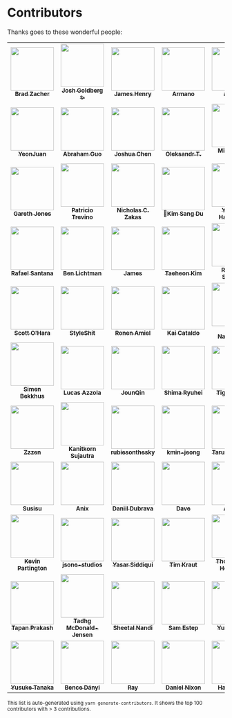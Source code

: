 <!-- ------------------------------------------
 |      DO NOT MODIFY THIS FILE MANUALLY      |
 |                                            |
 | THIS FILE HAS BEEN AUTOMATICALLY GENERATED |
 |                                            |
 |     YOU CAN REGENERATE THIS FILE USING     |
 |         yarn generate-contributors         |
 ------------------------------------------- -->

# Contributors

Thanks goes to these wonderful people:

<!-- prettier-ignore-start -->
<!-- markdownlint-disable -->
<table>
  <tr>
    <td align="center"><a href="https://github.com/bradzacher"><img src="https://avatars.githubusercontent.com/u/7462525?v=4&size=100" width="100px;" alt=""/><br /><sub><b>Brad Zacher</b></sub></a></td>
    <td align="center"><a href="https://github.com/JoshuaKGoldberg"><img src="https://avatars.githubusercontent.com/u/3335181?v=4&size=100" width="100px;" alt=""/><br /><sub><b>Josh Goldberg ✨</b></sub></a></td>
    <td align="center"><a href="https://github.com/JamesHenry"><img src="https://avatars.githubusercontent.com/u/900523?v=4&size=100" width="100px;" alt=""/><br /><sub><b>James Henry</b></sub></a></td>
    <td align="center"><a href="https://github.com/armano2"><img src="https://avatars.githubusercontent.com/u/625469?v=4&size=100" width="100px;" alt=""/><br /><sub><b>Armano</b></sub></a></td>
    <td align="center"><a href="https://github.com/auvred"><img src="https://avatars.githubusercontent.com/u/61150013?v=4&size=100" width="100px;" alt=""/><br /><sub><b>auvred</b></sub></a></td>
  </tr>
  <tr>
    <td align="center"><a href="https://github.com/yeonjuan"><img src="https://avatars.githubusercontent.com/u/41323220?v=4&size=100" width="100px;" alt=""/><br /><sub><b>YeonJuan</b></sub></a></td>
    <td align="center"><a href="https://github.com/abrahamguo"><img src="https://avatars.githubusercontent.com/u/7842684?v=4&size=100" width="100px;" alt=""/><br /><sub><b>Abraham Guo</b></sub></a></td>
    <td align="center"><a href="https://github.com/Josh-Cena"><img src="https://avatars.githubusercontent.com/u/55398995?v=4&size=100" width="100px;" alt=""/><br /><sub><b>Joshua Chen</b></sub></a></td>
    <td align="center"><a href="https://github.com/a-tarasyuk"><img src="https://avatars.githubusercontent.com/u/509265?v=4&size=100" width="100px;" alt=""/><br /><sub><b>Oleksandr T.</b></sub></a></td>
    <td align="center"><a href="https://github.com/MichaelDeBoey"><img src="https://avatars.githubusercontent.com/u/6643991?v=4&size=100" width="100px;" alt=""/><br /><sub><b>Michaël De Boey</b></sub></a></td>
  </tr>
  <tr>
    <td align="center"><a href="https://github.com/G-Rath"><img src="https://avatars.githubusercontent.com/u/3151613?v=4&size=100" width="100px;" alt=""/><br /><sub><b>Gareth Jones</b></sub></a></td>
    <td align="center"><a href="https://github.com/weirdpattern"><img src="https://avatars.githubusercontent.com/u/19519411?v=4&size=100" width="100px;" alt=""/><br /><sub><b>Patricio Trevino</b></sub></a></td>
    <td align="center"><a href="https://github.com/nzakas"><img src="https://avatars.githubusercontent.com/u/38546?v=4&size=100" width="100px;" alt=""/><br /><sub><b>Nicholas C. Zakas</b></sub></a></td>
    <td align="center"><a href="https://github.com/developer-bandi"><img src="https://avatars.githubusercontent.com/u/102564722?v=4&size=100" width="100px;" alt=""/><br /><sub><b>Kim Sang Du</b></sub></a></td>
    <td align="center"><a href="https://github.com/y-hsgw"><img src="https://avatars.githubusercontent.com/u/49516827?v=4&size=100" width="100px;" alt=""/><br /><sub><b>Yukihiro Hasegawa</b></sub></a></td>
  </tr>
  <tr>
    <td align="center"><a href="https://github.com/rafaelss95"><img src="https://avatars.githubusercontent.com/u/11965907?v=4&size=100" width="100px;" alt=""/><br /><sub><b>Rafael Santana</b></sub></a></td>
    <td align="center"><a href="https://github.com/uniqueiniquity"><img src="https://avatars.githubusercontent.com/u/9092011?v=4&size=100" width="100px;" alt=""/><br /><sub><b>Ben Lichtman</b></sub></a></td>
    <td align="center"><a href="https://github.com/Zamiell"><img src="https://avatars.githubusercontent.com/u/5511220?v=4&size=100" width="100px;" alt=""/><br /><sub><b>James</b></sub></a></td>
    <td align="center"><a href="https://github.com/lonyele"><img src="https://avatars.githubusercontent.com/u/15892571?v=4&size=100" width="100px;" alt=""/><br /><sub><b>Taeheon Kim</b></sub></a></td>
    <td align="center"><a href="https://github.com/RebeccaStevens"><img src="https://avatars.githubusercontent.com/u/7224206?v=4&size=100" width="100px;" alt=""/><br /><sub><b>Rebecca Stevens</b></sub></a></td>
  </tr>
  <tr>
    <td align="center"><a href="https://github.com/scottohara"><img src="https://avatars.githubusercontent.com/u/289327?v=4&size=100" width="100px;" alt=""/><br /><sub><b>Scott O'Hara</b></sub></a></td>
    <td align="center"><a href="https://github.com/StyleShit"><img src="https://avatars.githubusercontent.com/u/32631382?v=4&size=100" width="100px;" alt=""/><br /><sub><b>StyleShit</b></sub></a></td>
    <td align="center"><a href="https://github.com/ronami"><img src="https://avatars.githubusercontent.com/u/5484230?v=4&size=100" width="100px;" alt=""/><br /><sub><b>Ronen Amiel</b></sub></a></td>
    <td align="center"><a href="https://github.com/kaicataldo"><img src="https://avatars.githubusercontent.com/u/7041728?v=4&size=100" width="100px;" alt=""/><br /><sub><b>Kai Cataldo</b></sub></a></td>
    <td align="center"><a href="https://github.com/mysticatea"><img src="https://avatars.githubusercontent.com/u/1937871?v=4&size=100" width="100px;" alt=""/><br /><sub><b>Toru Nagashima</b></sub></a></td>
  </tr>
  <tr>
    <td align="center"><a href="https://github.com/SimenB"><img src="https://avatars.githubusercontent.com/u/1404810?v=4&size=100" width="100px;" alt=""/><br /><sub><b>Simen Bekkhus</b></sub></a></td>
    <td align="center"><a href="https://github.com/azz"><img src="https://avatars.githubusercontent.com/u/1297597?v=4&size=100" width="100px;" alt=""/><br /><sub><b>Lucas Azzola</b></sub></a></td>
    <td align="center"><a href="https://github.com/JounQin"><img src="https://avatars.githubusercontent.com/u/8336744?v=4&size=100" width="100px;" alt=""/><br /><sub><b>JounQin</b></sub></a></td>
    <td align="center"><a href="https://github.com/islandryu"><img src="https://avatars.githubusercontent.com/u/65934663?v=4&size=100" width="100px;" alt=""/><br /><sub><b>Shima Ryuhei</b></sub></a></td>
    <td align="center"><a href="https://github.com/NotWoods"><img src="https://avatars.githubusercontent.com/u/1782266?v=4&size=100" width="100px;" alt=""/><br /><sub><b>Tiger Oakes</b></sub></a></td>
  </tr>
  <tr>
    <td align="center"><a href="https://github.com/Zzzen"><img src="https://avatars.githubusercontent.com/u/6630042?v=4&size=100" width="100px;" alt=""/><br /><sub><b>Zzzen</b></sub></a></td>
    <td align="center"><a href="https://github.com/lukyth"><img src="https://avatars.githubusercontent.com/u/7040242?v=4&size=100" width="100px;" alt=""/><br /><sub><b>Kanitkorn Sujautra</b></sub></a></td>
    <td align="center"><a href="https://github.com/rubiesonthesky"><img src="https://avatars.githubusercontent.com/u/2591240?v=4&size=100" width="100px;" alt=""/><br /><sub><b>rubiesonthesky</b></sub></a></td>
    <td align="center"><a href="https://github.com/kmin-jeong"><img src="https://avatars.githubusercontent.com/u/53456037?v=4&size=100" width="100px;" alt=""/><br /><sub><b>kmin-jeong</b></sub></a></td>
    <td align="center"><a href="https://github.com/tarunrajput"><img src="https://avatars.githubusercontent.com/u/34857453?v=4&size=100" width="100px;" alt=""/><br /><sub><b>Tarun Chauhan</b></sub></a></td>
  </tr>
  <tr>
    <td align="center"><a href="https://github.com/susisu"><img src="https://avatars.githubusercontent.com/u/2443491?v=4&size=100" width="100px;" alt=""/><br /><sub><b>Susisu</b></sub></a></td>
    <td align="center"><a href="https://github.com/anikethsaha"><img src="https://avatars.githubusercontent.com/u/26347874?v=4&size=100" width="100px;" alt=""/><br /><sub><b>Anix</b></sub></a></td>
    <td align="center"><a href="https://github.com/ddubrava"><img src="https://avatars.githubusercontent.com/u/22116465?v=4&size=100" width="100px;" alt=""/><br /><sub><b>Daniil Dubrava</b></sub></a></td>
    <td align="center"><a href="https://github.com/reduckted"><img src="https://avatars.githubusercontent.com/u/10321525?v=4&size=100" width="100px;" alt=""/><br /><sub><b>Dave</b></sub></a></td>
    <td align="center"><a href="https://github.com/azat-io"><img src="https://avatars.githubusercontent.com/u/5698350?v=4&size=100" width="100px;" alt=""/><br /><sub><b>Azat S.</b></sub></a></td>
  </tr>
  <tr>
    <td align="center"><a href="https://github.com/platinumazure"><img src="https://avatars.githubusercontent.com/u/284282?v=4&size=100" width="100px;" alt=""/><br /><sub><b>Kevin Partington</b></sub></a></td>
    <td align="center"><a href="https://github.com/jsone-studios"><img src="https://avatars.githubusercontent.com/u/160060548?v=4&size=100" width="100px;" alt=""/><br /><sub><b>jsone-studios</b></sub></a></td>
    <td align="center"><a href="https://github.com/yasarsid"><img src="https://avatars.githubusercontent.com/u/16225376?v=4&size=100" width="100px;" alt=""/><br /><sub><b>Yasar Siddiqui</b></sub></a></td>
    <td align="center"><a href="https://github.com/timkraut"><img src="https://avatars.githubusercontent.com/u/509669?v=4&size=100" width="100px;" alt=""/><br /><sub><b>Tim Kraut</b></sub></a></td>
    <td align="center"><a href="https://github.com/ThomasdenH"><img src="https://avatars.githubusercontent.com/u/3889750?v=4&size=100" width="100px;" alt=""/><br /><sub><b>Thomas den Hollander</b></sub></a></td>
  </tr>
  <tr>
    <td align="center"><a href="https://github.com/tapanprakasht"><img src="https://avatars.githubusercontent.com/u/4947384?v=4&size=100" width="100px;" alt=""/><br /><sub><b>Tapan Prakash</b></sub></a></td>
    <td align="center"><a href="https://github.com/tadhgmister"><img src="https://avatars.githubusercontent.com/u/18615763?v=4&size=100" width="100px;" alt=""/><br /><sub><b>Tadhg McDonald-Jensen</b></sub></a></td>
    <td align="center"><a href="https://github.com/sheetalkamat"><img src="https://avatars.githubusercontent.com/u/8052792?v=4&size=100" width="100px;" alt=""/><br /><sub><b>Sheetal Nandi</b></sub></a></td>
    <td align="center"><a href="https://github.com/samestep"><img src="https://avatars.githubusercontent.com/u/8246041?v=4&size=100" width="100px;" alt=""/><br /><sub><b>Sam Estep</b></sub></a></td>
    <td align="center"><a href="https://github.com/MageJohn"><img src="https://avatars.githubusercontent.com/u/3520558?v=4&size=100" width="100px;" alt=""/><br /><sub><b>Yuri Pieters</b></sub></a></td>
  </tr>
  <tr>
    <td align="center"><a href="https://github.com/magurotuna"><img src="https://avatars.githubusercontent.com/u/23649474?v=4&size=100" width="100px;" alt=""/><br /><sub><b>Yusuke Tanaka</b></sub></a></td>
    <td align="center"><a href="https://github.com/madbence"><img src="https://avatars.githubusercontent.com/u/296735?v=4&size=100" width="100px;" alt=""/><br /><sub><b>Bence Dányi</b></sub></a></td>
    <td align="center"><a href="https://github.com/so1ve"><img src="https://avatars.githubusercontent.com/u/58381667?v=4&size=100" width="100px;" alt=""/><br /><sub><b>Ray</b></sub></a></td>
    <td align="center"><a href="https://github.com/danielnixon"><img src="https://avatars.githubusercontent.com/u/6418489?v=4&size=100" width="100px;" alt=""/><br /><sub><b>Daniel Nixon</b></sub></a></td>
    <td align="center"><a href="https://github.com/haocheng6"><img src="https://avatars.githubusercontent.com/u/7645930?v=4&size=100" width="100px;" alt=""/><br /><sub><b>Hao Cheng</b></sub></a></td>
  </tr>
</table>

<!-- markdownlint-restore -->
<!-- prettier-ignore-end -->

<sup>This list is auto-generated using `yarn generate-contributors`. It shows the top 100 contributors with > 3 contributions.</sup>
